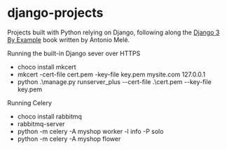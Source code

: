 # django-projects
Projects built with Python relying on Django, following along the [Django 3 By Example](https://www.packtpub.com/product/django-3-by-example-third-edition/9781838981952) book written by Antonio Melé.

Running the built-in Django sever over HTTPS
 * choco install mkcert
 * mkcert -cert-file cert.pem -key-file key.pem mysite.com 127.0.0.1
 * python .\manage.py runserver_plus --cert-file .\cert.pem --key-file key.pem

Running Celery
 * choco install rabbitmq
 * rabbitmq-server
 * python -m celery -A myshop worker -l info -P solo
 * python -m celery -A myshop flower